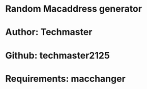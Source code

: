 # Random Macaddress generator
# Author: Techmaster
# Github: techmaster2125
# Requirements: macchanger
